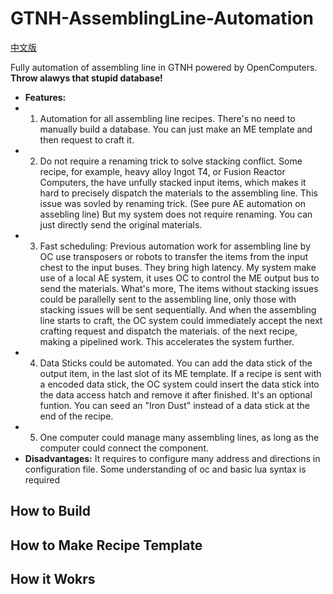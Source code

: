 # GTNH-AssemblingLine-Automation

[中文版](./README_zh.md)

Fully automation of assembling line in GTNH powered by OpenComputers. **Throw alawys that stupid database!**

- **Features:**
- 1.  Automation for all assembling line recipes. There's no need to manually build a database. You can just make an ME template and then request to craft it.
- 2.  Do not require a renaming trick to solve stacking conflict. Some recipe, for example, heavy alloy Ingot T4, or Fusion Reactor Computers, the have unfully stacked input items, which makes it hard to precisely dispatch the materials to the assembling line. This issue was sovled by renaming trick. (See pure AE automation on assebling line) But my system does not require renaming. You can just directly send the original materials.
- 3. Fast scheduling: Previous automation work for assembling line by OC use transposers or robots to transfer the items from the input chest to the input buses. They bring high latency. My system make use of a local AE system, it uses OC to control the ME output bus to send the materials. What's more, The items without stacking issues could be parallelly sent to the assembling line, only those with stacking issues will be sent sequentially. And when the assembling line starts to craft, the OC system could immediately accept the next crafting request and dispatch the materials. of the next recipe, making a pipelined work. This accelerates the system further. 
- 4. Data Sticks could be automated. You can add the data stick of the output item, in the last slot of its ME template. If a recipe is sent with a  encoded data stick, the OC system could insert  the data stick into the data access hatch and remove it after finished. It's an optional funtion. You can seed an "Iron Dust" instead of a data stick at the end of the recipe.
- 5. One computer could manage many assembling lines, as long as the computer could connect the component.
- **Disadvantages:** It requires to configure many address and directions in configuration file. Some understanding of oc and basic lua syntax is required

## How to Build

## How to Make Recipe Template

## How it Wokrs